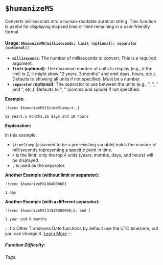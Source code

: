 # `$humanizeMS`

Converts milliseconds into a human-readable duration string. This function is useful for displaying elapsed time or time remaining in a user-friendly format.

#### Usage: `$humanizeMS[milliseconds; limit (optional); separator (optional)]`

*   **`milliseconds`**: The number of milliseconds to convert.  This is a required argument.
*   **`limit` (optional)**:  The maximum number of units to display (e.g., if the limit is 2, it might show "2 years, 3 months" and omit days, hours, etc.). Defaults to showing all units if not specified. Must be a number.
*   **`separator` (optional)**: The separator to use between the units (e.g., ", ", " and ", etc.). Defaults to ", " (comma and space) if not specified.

**Example:**

```
!!exec $humanizeMS[$timeStamp;4;,]
```

```
52 years,5 months,26 days,and 10 hours
```

**Explanation:**

In this example:

*   `$timeStamp` (assumed to be a pre-existing variable) holds the number of milliseconds representing a specific point in time.
*   `4` is the limit; only the top 4 units (years, months, days, and hours) will be displayed.
*   `,` is used as the separator.

**Another Example (without limit or separator):**

```
!!exec $humanizeMS[86400000]
```

```
1 day
```

**Another Example (with a different separator):**

```
!!exec $humanizeMS[31536000000;2; and ]
```

```
1 year and 0 months
```

::: tip Other Timezones
Date functions by default use the UTC timezone, but you can change it. [Learn More](./timezone.md)
:::

##### Function Difficulty: <Badge type="tip" text="Easy" vertical="middle" />
###### Tags: <Badge type="tip" text="humanizeMS" vertical="middle" />